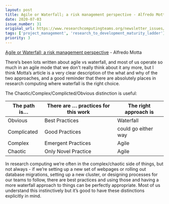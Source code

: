 ```yaml
---
layout: post
title: Agile or Waterfall; a risk management perspective - Alfredo Motta
date: 2020-07-03
issue_number: 31
original_url: https://www.researchcomputingteams.org/newsletter_issues/0031
tags: ['project_management', 'research_to_development_maturity_ladder']
priority: 3
---
```


<!-- markdownlint-disable MD033 -->
<!-- markdownlint-disable MD041 -->
<!-- markdownlint-disable MD049 -->

[Agile or Waterfall; a risk management perspective](http://www.alfredo.motta.name/agile-or-waterfall-a-risk-management-perspective/) - Alfredo Motta

There’s been lots written about agile vs waterfall, and most of us operate so much in an agile mode that we don't really think about it any more, but I think Motta’s article is a very clear description of the what and why of the two approaches, and a good reminder that there are absolutely places in research computing where waterfall is the right choice.

The Chaotic/Complex/Complicted/Obvious distinction is useful:

| The path is… | There are … practices for this work | The right approach is |
| ------------ | ----------------------------------- | --------------------- |
| Obvious      | Best Practices                      | Waterfall             |
| Complicated  | Good Practices                      | could go either way   |
| Complex      | Emergent Practices                  | Agile                 |
| Chaotic      | Only Novel Practice                 | Agile                 |

In research computing we’re often in the complex/chaotic side of things, but not always - if we’re setting up a new set of webpages or rolling out database migrations, setting up a new cluster, or designing processes for our teams to follow, there are best practices and using those and having a more waterfall approach to things can be perfectly appropriate.  Most of us understand this instinctively but it’s good to have these distinctions explicitly in mind.